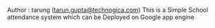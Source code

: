 
Author : tarung (tarun.gupta@technogica.com)
This is a Simple School attendance system which can be Deployed on Google app engine

